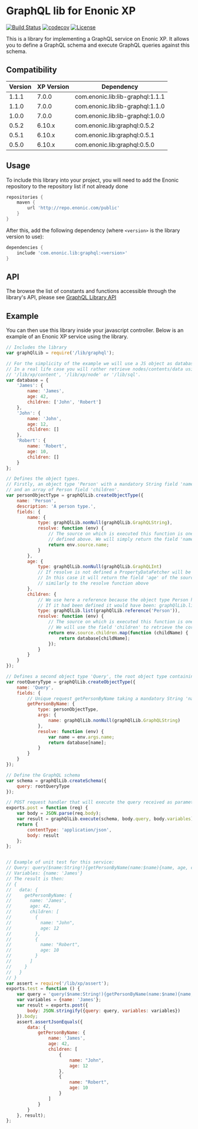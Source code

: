 # GraphQL lib for Enonic XP

[![Build Status](https://travis-ci.org/enonic/lib-graphql.svg?branch=master)](https://travis-ci.org/enonic/lib-graphql)
[![codecov](https://codecov.io/gh/enonic/lib-graphql/branch/master/graph/badge.svg)](https://codecov.io/gh/enonic/lib-graphql)
[![License](https://img.shields.io/github/license/enonic/lib-sql.svg)](http://www.apache.org/licenses/LICENSE-2.0.html)

This is a library for implementing a GraphQL service on Enonic XP. 
It allows you to define a GraphQL schema and execute GraphQL queries against this schema.


## Compatibility

| Version | XP Version  | Dependency                       |
|---------|-------------|----------------------------------|
| 1.1.1   | 7.0.0       | com.enonic.lib:lib-graphql:1.1.1 |
| 1.1.0   | 7.0.0       | com.enonic.lib:lib-graphql:1.1.0 |
| 1.0.0   | 7.0.0       | com.enonic.lib:lib-graphql:1.0.0 |
| 0.5.2   | 6.10.x      | com.enonic.lib:graphql:0.5.2 |
| 0.5.1   | 6.10.x      | com.enonic.lib:graphql:0.5.1 |
| 0.5.0   | 6.10.x      | com.enonic.lib:graphql:0.5.0 |


## Usage

To include this library into your project, you will need to add the Enonic repository to the repository list if not already done

```gradle
repositories {
    maven {
        url 'http://repo.enonic.com/public'
    }
}
```

After this, add the following dependency (where ``<version>`` is the library version to use):

```gradle
dependencies {
    include 'com.enonic.lib:graphql:<version>'
}
```

## API

The browse the list of constants and functions accessible through the library's API, please see [GraphQL Library API](./docs/api.adoc)

## Example

You can then use this library inside your javascript controller.
Below is an example of an Enonic XP service using the library.

```js
// Includes the library
var graphQlLib = require('/lib/graphql');

// For the simplicity of the example we will use a JS object as database.
// In a real life case you will rather retrieve nodes/contents/data using one of the following libraries: 
// '/lib/xp/content', '/lib/xp/node' or '/lib/sql'.
var database = {
    'James': {
        name: 'James',
        age: 42,
        children: ['John', 'Robert']
    },
    'John': {
        name: 'John',
        age: 12,
        children: []
    },
    'Robert': {
        name: 'Robert',
        age: 10,
        children: []
    }
};

// Defines the object types. 
// Firstly, an object type 'Person' with a mandatory String field 'name', a mandatory Integer field 'age' 
// and an array of Person field 'children'.
var personObjectType = graphQlLib.createObjectType({
    name: 'Person',
    description: 'A person type.',
    fields: {
        name: {
            type: graphQlLib.nonNull(graphQlLib.GraphQLString),
            resolve: function (env) {
                // The source on which is executed this function is one of the 3 person database objects
                // defined above. We will simply return the field 'name' of this object here.
                return env.source.name;
            }
        },
        age: {
            type: graphQlLib.nonNull(graphQlLib.GraphQLInt)
            // If resolve is not defined a PropertyDataFetcher will be set. 
            // In this case it will return the field 'age' of the source on which is executed this function, 
            // similarly to the resolve function above
        },
        children: {
            // We use here a reference because the object type Person has not been defined yet.
            // If it had been defined it would have been: graphQlLib.list(personObjectType)
            type: graphQlLib.list(graphQlLib.reference('Person')),
            resolve: function (env) {
                // The source on which is executed this function is one of the 3 person database objects. 
                // We will use the field 'children' to retrieve the corresponding database objects.
                return env.source.children.map(function (childName) {
                    return database[childName];
                });
            }
        }
    }
});

// Defines a second object type 'Query', the root object type containing all the root retrieval requests.
var rootQueryType = graphQlLib.createObjectType({
    name: 'Query',
    fields: {
        // Unique request getPersonByName taking a mandatory String 'name' as parameter and returning a person 
        getPersonByName: {
            type: personObjectType,
            args: {
                name: graphQlLib.nonNull(graphQlLib.GraphQLString)
            },
            resolve: function (env) {
                var name = env.args.name;
                return database[name];
            }
        }
    }
});

// Define the GraphQL schema
var schema = graphQlLib.createSchema({
    query: rootQueryType
});

// POST request handler that will execute the query received as parameter against the schema defined above.
exports.post = function (req) {
    var body = JSON.parse(req.body);
    var result = graphQlLib.execute(schema, body.query, body.variables);
    return {
        contentType: 'application/json',
        body: result
    };
};


// Example of unit test for this service:
// Query: query($name:String!){getPersonByName(name:$name){name, age, children{name, age}}}
// Variables: {name: 'James'}
// The result is then:
// {
//   data: {
//     getPersonByName: {
//       name: 'James',
//       age: 42,
//       children: [
//         {
//           name: "John",
//           age: 12
//         },
//         {
//           name: "Robert",
//           age: 10
//         }
//       ]
//     }
//   }
// }
var assert = require('/lib/xp/assert');
exports.test = function () {
    var query = 'query($name:String!){getPersonByName(name:$name){name, age, children{name, age}}}';
    var variables = {name: 'James'};
    var result = exports.post({
        body: JSON.stringify({query: query, variables: variables})
    }).body;
    assert.assertJsonEquals({
        data: {
            getPersonByName: {
                name: 'James',
                age: 42,
                children: [
                    {
                        name: "John",
                        age: 12
                    },
                    {
                        name: "Robert",
                        age: 10
                    }
                ]
            }
        }
    }, result);
};
```
